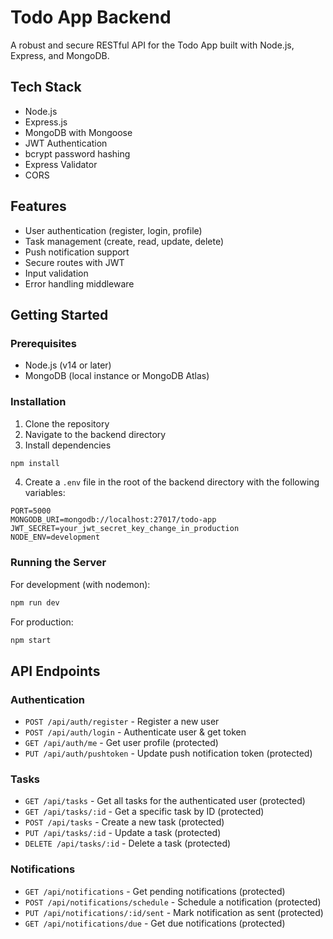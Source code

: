 # Todo App Backend

A robust and secure RESTful API for the Todo App built with Node.js, Express, and MongoDB.

## Tech Stack

- Node.js
- Express.js
- MongoDB with Mongoose
- JWT Authentication
- bcrypt password hashing
- Express Validator
- CORS

## Features

- User authentication (register, login, profile)
- Task management (create, read, update, delete)
- Push notification support
- Secure routes with JWT
- Input validation
- Error handling middleware

## Getting Started

### Prerequisites

- Node.js (v14 or later)
- MongoDB (local instance or MongoDB Atlas)

### Installation

1. Clone the repository
2. Navigate to the backend directory
3. Install dependencies

```bash
npm install
```

4. Create a `.env` file in the root of the backend directory with the following variables:

```
PORT=5000
MONGODB_URI=mongodb://localhost:27017/todo-app
JWT_SECRET=your_jwt_secret_key_change_in_production
NODE_ENV=development
```

### Running the Server

For development (with nodemon):

```bash
npm run dev
```

For production:

```bash
npm start
```

## API Endpoints

### Authentication

- `POST /api/auth/register` - Register a new user
- `POST /api/auth/login` - Authenticate user & get token
- `GET /api/auth/me` - Get user profile (protected)
- `PUT /api/auth/pushtoken` - Update push notification token (protected)

### Tasks

- `GET /api/tasks` - Get all tasks for the authenticated user (protected)
- `GET /api/tasks/:id` - Get a specific task by ID (protected)
- `POST /api/tasks` - Create a new task (protected)
- `PUT /api/tasks/:id` - Update a task (protected)
- `DELETE /api/tasks/:id` - Delete a task (protected)

### Notifications

- `GET /api/notifications` - Get pending notifications (protected)
- `POST /api/notifications/schedule` - Schedule a notification (protected)
- `PUT /api/notifications/:id/sent` - Mark notification as sent (protected)
- `GET /api/notifications/due` - Get due notifications (protected) 